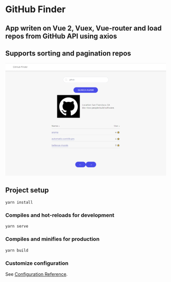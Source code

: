 # GitHub Finder
## App writen on Vue 2, Vuex, Vue-router and load repos from GitHub API using axios
## Supports sorting and pagination repos

![App screen](./src/assets/img/screen.png)

## Project setup
```
yarn install
```

### Compiles and hot-reloads for development
```
yarn serve
```

### Compiles and minifies for production
```
yarn build
```

### Customize configuration
See [Configuration Reference](https://cli.vuejs.org/config/).
